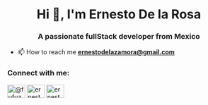 <h1 align="center">Hi 👋, I'm Ernesto De la Rosa</h1>
<h3 align="center">A passionate fullStack developer from Mexico</h3>



- 📫 How to reach me **ernestodelazamora@gmail.com**

<h3 align="left">Connect with me:</h3>
<p align="left">
<a href="https://twitter.com/@fufuzafe" target="blank"><img align="center" src="https://raw.githubusercontent.com/rahuldkjain/github-profile-readme-generator/master/src/images/icons/Social/twitter.svg" alt="@fufuzafe" height="30" width="40" /></a>
<a href="https://linkedin.com/in/ernesto de la rosa zamora" target="blank"><img align="center" src="https://raw.githubusercontent.com/rahuldkjain/github-profile-readme-generator/master/src/images/icons/Social/linked-in-alt.svg" alt="ernesto de la rosa zamora" height="30" width="40" /></a>
<a href="https://instagram.com/ernestzam_1" target="blank"><img align="center" src="https://raw.githubusercontent.com/rahuldkjain/github-profile-readme-generator/master/src/images/icons/Social/instagram.svg" alt="ernestzam_1" height="30" width="40" /></a>
</p>




